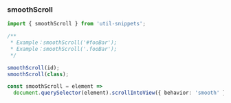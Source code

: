 ### smoothScroll

<template>
    <b>Use</b>
</template>

```ts
import { smoothScroll } from 'util-snippets';

/**
 * Example：smoothScroll('#fooBar'); 
 * Example：smoothScroll('.fooBar');
 */

smoothScroll(id);
smoothScroll(class);
```

<template>
    <b>Code</b>
</template>

```ts
const smoothScroll = element =>
  document.querySelector(element).scrollIntoView({ behavior: 'smooth' });
```


<style>
    b {
        color: #3eaf7c;
    }
</style>


